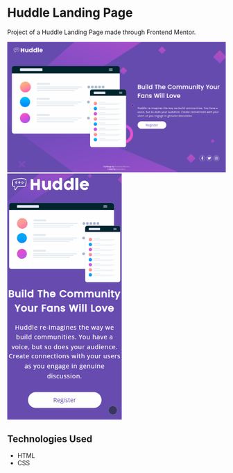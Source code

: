 # Huddle Landing Page
Project of a Huddle Landing Page made through Frontend Mentor.

<img src="./src/images/huddle-landing-page.gif" alt="Hundle Landing Page Project GIF">
<img src="./src/images/huddle-landing-page-responsive.gif" alt="Hundle Landing Page Project GIF">

## Technologies Used
- HTML
- CSS